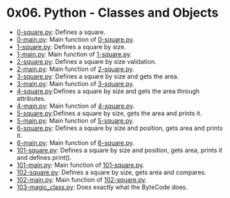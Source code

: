 # 0x06. Python - Classes and Objects

* [0-square.py](./0-square.py): Defines a square.
* [0-main.py](./0-main.py): Main function of [0-square.py](./0-square.py).
* [1-square.py](./1-square.py): Defines a square by size.
* [1-main.py](./1-main.py): Main function of [1-square.py](./1-square.py).
* [2-square.py](./2-square.py): Defines a square by size validation.
* [2-main.py](./2-main.py): Main function of [2-square.py](./2-square.py).
* [3-square.py](./3-square.py): Defines a square by size and gets the area.
* [3-main.py](./3-main.py): Main function of [3-square.py](./3-square.py).
* [4-square.py](./4-square.py):Defines a square by size and gets the area through attributes.
* [4-main.py](./4-main.py): Main function of [4-square.py](./4-square.py).
* [5-square.py](./5-square.py):Defines a square by size, gets the area and prints it.
* [5-main.py](./5-main.py): Main function of [5-square.py](./5-square.py).
* [6-square.py](./6-square.py): Defines a square by size and position, gets area and prints it.
* [6-main.py](./6-main.py): Main function of [6-square.py](./6-square.py).
* [101-square.py](./101-square.py): Defines a square by size and position, gets area, prints it and defines print().
* [101-main.py](./101-main.py): Main function of [101-square.py](./101-square.py).
* [102-square.py](./102-square.py): Defines a square by size, gets area and compares.
* [102-main.py](./102-main.py): Main function of [102-square.py](./102-square.py).
* [103-magic_class.py](./103-magic_class.py): Does exactly what the ByteCode does.